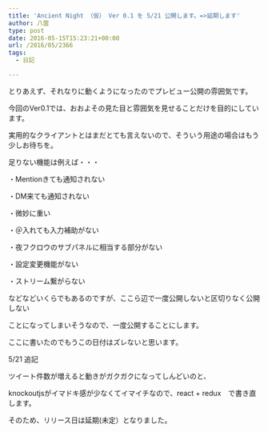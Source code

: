 ```yaml
---
title: 'Ancient Night （仮） Ver 0.1 を 5/21 公開します。=>延期します'
author: 八雲
type: post
date: 2016-05-15T15:23:21+00:00
url: /2016/05/2366
tags:
  - 日記

---
```

とりあえず、それなりに動くようになったのでプレビュー公開の雰囲気です。
  
今回のVer0.1では、おおよその見た目と雰囲気を見せることだけを目的にしています。

実用的なクライアントとはまだとても言えないので、そういう用途の場合はもう少しお待ちを。
  
足りない機能は例えば・・・
  
・Mentionきても通知されない
  
・DM来ても通知されない
  
・微妙に重い
  
・＠入れても入力補助がない
  
・夜フクロウのサブパネルに相当する部分がない
  
・設定変更機能がない
  
・ストリーム繋がらない

などなどいくらでもあるのですが、ここら辺で一度公開しないと区切りなく公開しない
  
ことになってしまいそうなので、一度公開することにします。
  
ここに書いたのでもうこの日付はズレないと思います。

5/21 追記
  
ツイート件数が増えると動きがガクガクになってしんどいのと、
  
knockoutjsがイマドキ感が少なくてイマイチなので、react + redux　で書き直します。
  
そのため、リリース日は延期(未定）となりました。
